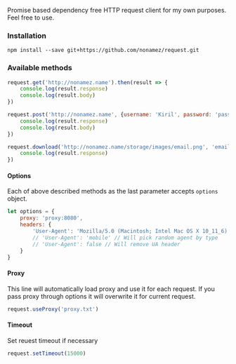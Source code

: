 Promise based dependency free HTTP request client for my own purposes. Feel free to use. 

### Installation

```
npm install --save git+https://github.com/nonamez/request.git
```

### Available methods

```javascript
request.get('http://nonamez.name').then(result => {
	console.log(result.response)
	console.log(result.body)
})

request.post('http://nonamez.name', {username: 'Kiril', password: 'password'}).then(result => {
	console.log(result.response)
	console.log(result.body)
})

request.download('http://nonamez.name/storage/images/email.png', 'email.png').then(result => {
	console.log(result.response)
})
```

#### Options

Each of above described methods as the last parameter accepts `options` object.

```javascript
let options = {
	proxy: 'proxy:8080',
	headers: {
		'User-Agent': 'Mozilla/5.0 (Macintosh; Intel Mac OS X 10_11_6) AppleWebKit/537.36 (KHTML, like Gecko) Chrome/57.0.2930.0 Safari/537.36',
		// 'User-Agent': 'mobile' // Will pick random agent by type
		// 'User-Agent': false // Will remove UA header
	}
}
```

#### Proxy

This line will automatically load proxy and use it for each request. If you pass proxy through options it will overwrite it for current request.

```javascript
request.useProxy('proxy.txt')
```

#### Timeout

Set reuest timeout if necessary

```javascript
request.setTimeout(15000)
```